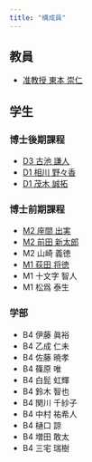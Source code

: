```yaml
---
title: "構成員"
---
```


## 教員

- [准教授 東本 崇仁](/tomoto/)

## 学生

### 博士後期課程

- [D3 古池 謙人](https://www.koike.app/)
- [D1 相川 野々香](/members/aikawa/)
- [D1 茂木 誠拓](/members/mogi/)

### 博士前期課程

- [M2 座間 出実](/members/zama/)
- [M2 前田 新太郎](/members/maeda/)
- M2 山崎 義徳
- [M1 荻田 将徳](/members/ogita/)
- M1 十文字 智人
- M1 松爲 泰生

### 学部

- B4 伊藤 眞裕
- B4 乙成 仁未
- B4 佐藤 暁孝
- B4 篠原 唯
- B4 白髭 虹輝
- B4 鈴木 智也
- B4 関川 千紗子
- B4 中村 祐希人
- B4 樋口 諒
- B4 増田 敢太
- B4 三宅 瑞樹
